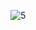 ![5](https://github.com/cyber-robot1/Mastering-4-critical-SKILLS-using-CPP-17-course/assets/76911827/41affc43-2602-42e8-a7b1-fafaa121372b)
